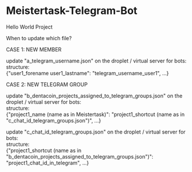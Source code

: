 # Meistertask-Telegram-Bot
Hello World Project

When to update which file?


CASE 1: NEW MEMBER

update "a_telegram_username.json" on the droplet / virtual server for bots:  
structure:  
{"user1_forename user1_lastname": "telegram_username_user1", ...}


CASE 2: NEW TELEGRAM GROUP

update "b_dentacoin_projects_assigned_to_telegram_groups.json" on the droplet / virtual server for bots:  
structure:  
{"project1_name (name as in Meistertask)": "project1_shortcut (name as in "c_chat_id_telegram_groups.json")", ...}

update "c_chat_id_telegram_groups.json" on the droplet / virtual server for bots:  
structure:  
{"project1_shortcut (name as in "b_dentacoin_projects_assigned_to_telegram_groups.json")": "project1_chat_id_in_telegram", ...}
